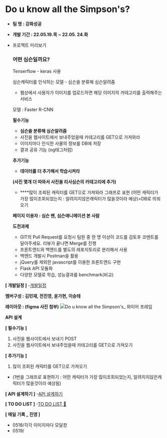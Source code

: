 # Do u know all the Simpson's?
- **팀 명 : 강화성공**
- ****개발 기간 : 22.05.19.목 ~ 22.05. 24.화****

- 프로젝트 미리보기
    
    ### 어떤 심슨일까요?
    
    Tenserflow - keras 사용
    
    심슨캐릭터를 인식하는 모델 - 심슨을 분류해 심슨알려줌
    
    - 웹상에서 사용자가 이미지를 업로드하면 해당 이미지의 카테고리를 출력해주는 서비스
    
    모델 : Faster R-CNN
    
    **필수기능**
    
    - **심슨을 분류해 심슨알려줌**
    - 사진을 웹사이트에서 보내주었을때 카테고리를 GET으로 가져와라
    - 이미지마다 인식한 사물의 정보를 DB에 저장
    - 결과 공유 기능 (og태그처럼)
    
    **추가기능**
    
    - **데이터를 더 추가해서 학습시켜라**
    
    **(사진 몇개 더 따와서 사진을 리사심슨의 카테고리에 추가)**
    
    - ****많이 조회된 캐릭터를 GET으로 가져와라 그래프로 표현 (어떤 캐릭터가 가장 많이조회되었는지 : 알려지지않은캐릭터가 많을것이라 예상)>DB로 띄워오기
    
    **페이지 이용자 : 심슨 팬, 심슨애니메이션 본 사람**
    
    **도전과제**
    
    - GIT의 Pull Request를 요청시 팀원 중 한 명 이상이 코드를 검토후 코멘트를 달아주세요. 리뷰가 끝나면 Merge를 진행
    - 프론트엔드와 백엔드를 별도의 레포지토리로 분리해서 사용
    - 백엔드 개발시 Postman을 활용
    - jQuery를 제외한 javascript를 이용한 프론트엔드 구현
    - Flask API 모듈화
    - 다양한 모델로 학습, 성능결과를 benchmark(비교)

**[ 개발일정 ]**
-[개발일정](https://www.notion.so/tangy-note/07733c6b9561493a8209d5c91729905b?v=e4f93250394843078e422e4b2c7a039d)

****멤버구성 : 김민재, 전진영,  윤가현, 이승태****

**레이아웃 : (figma 사진 첨부)**
![Do u know all the Simpson's_ 와이어 프레임](https://user-images.githubusercontent.com/90381057/168961522-f7211a85-df7d-45fa-b855-0a8fa367a2cf.png)

**API 설계**

**[ 필수기능 ]**
1. 사진을 웹사이트에서 보내기 POST  
2. 사진을 웹사이트에서 보내주었을때 카테고리를 GET으로 가져오기

**[ 추가기능 ]**
1. 많이 조회된 캐릭터를 GET으로 가져오기  
- (1번을 그래프로 표현하기 : 어떤 캐릭터가 가장 많이조회되었는지, 알려지지않은캐릭터가 많을것이라 예상됨)  

**[ API 설계하기 ]**
-[API 설계하기](https://www.notion.so/dc62b6f1a60d4d02b291a708877bd773)

**[ TO DO LIST ]**
-[TO DO LIST  💨](https://www.notion.so/db79c0f1755342ec90857ef74af0914b)

**[ 매일 기록 _ 진영 ]**

-   0518/각각 이미지마다 모달창
-   0519/
